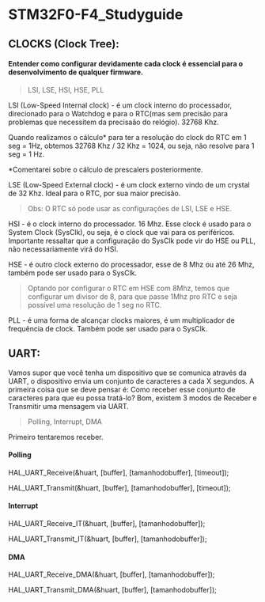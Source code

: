 # STM32F0-F4_Studyguide

## CLOCKS (Clock Tree): 
#### Entender como configurar devidamente cada clock é essencial para o desenvolvimento de qualquer firmware.
> LSI, LSE, HSI, HSE, PLL

LSI (Low-Speed Internal clock) - é um clock interno do processador, direcionado para o Watchdog e para o RTC(mas sem precisão para problemas que necessitem da precisaão do relógio). 32768 Khz.

Quando realizamos o cálculo* para ter a resolução do clock do RTC em 1 seg = 1Hz, obtemos 32768 Khz / 32 Khz = 1024, ou seja, não resolve para 1 seg = 1 Hz.

*Comentarei sobre o cálculo de prescalers posteriormente.

LSE (Low-Speed External clock) - é um clock externo vindo de um crystal de 32 Khz. Ideal para o RTC, por sua maior precisão.

> Obs: O RTC só pode usar as configurações de LSI, LSE e HSE.

HSI - é o clock interno do processador. 16 Mhz. Esse clock é usado para o System Clock (SysClk), ou seja, é o clock que vai para os periféricos. Importante ressaltar que a configuração do SysClk pode vir do HSE ou PLL, não necessariamente virá do HSI.

HSE - é outro clock externo do processador, esse de 8 Mhz ou até 26 Mhz, também pode ser usado para o SysClk.

> Optando por configurar o RTC em HSE com 8Mhz, temos que configurar um divisor de 8, para que passe 1Mhz pro RTC e seja possível uma resolução de 1 seg no RTC.

PLL - é uma forma de alcançar clocks maiores, é um multiplicador de frequência de clock. Também pode ser usado para o SysClk.

## UART:
Vamos supor que você tenha um dispositivo que se comunica através da UART, o dispositivo envia um conjunto de caracteres a cada X segundos. A primeira coisa que se deve pensar é: Como receber esse conjunto de caracteres para que eu possa tratá-lo?
Bom, existem 3 modos de Receber e Transmitir uma mensagem via UART. 

> Polling, Interrupt, DMA

Primeiro tentaremos receber.

#### Polling

HAL_UART_Receive(&huart, [buffer], [tamanhodobuffer], [timeout]);

HAL_UART_Transmit(&huart, [buffer], [tamanhodobuffer], [timeout]);

#### Interrupt

HAL_UART_Receive_IT(&huart, [buffer], [tamanhodobuffer]);

HAL_UART_Transmit_IT(&huart, [buffer], [tamanhodobuffer]);

#### DMA

HAL_UART_Receive_DMA(&huart, [buffer], [tamanhodobuffer]);

HAL_UART_Transmit_DMA(&huart, [buffer], [tamanhodobuffer]);
